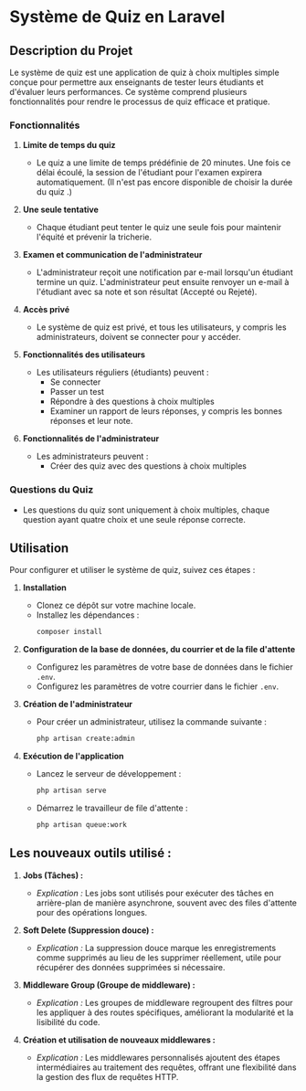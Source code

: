 # Système de Quiz en Laravel

## Description du Projet
Le système de quiz est une application de quiz à choix multiples simple conçue pour permettre aux enseignants de tester leurs étudiants et d'évaluer leurs performances. Ce système comprend plusieurs fonctionnalités pour rendre le processus de quiz efficace et pratique.

### Fonctionnalités

1. **Limite de temps du quiz**
    - Le quiz a une limite de temps prédéfinie de 20 minutes. Une fois ce délai écoulé, la session de l'étudiant pour l'examen expirera automatiquement.
    (Il n'est pas encore disponible de choisir la durée du quiz .)

2. **Une seule tentative**
    - Chaque étudiant peut tenter le quiz une seule fois pour maintenir l'équité et prévenir la tricherie.

4. **Examen et communication de l'administrateur**
    - L'administrateur reçoit une notification par e-mail lorsqu'un étudiant termine un quiz. L'administrateur peut ensuite renvoyer un e-mail à l'étudiant avec sa note et son résultat (Accepté ou Rejeté).

5. **Accès privé**
    - Le système de quiz est privé, et tous les utilisateurs, y compris les administrateurs, doivent se connecter pour y accéder.

6. **Fonctionnalités des utilisateurs**
    - Les utilisateurs réguliers (étudiants) peuvent :
        - Se connecter
        - Passer un test
        - Répondre à des questions à choix multiples
        - Examiner un rapport de leurs réponses, y compris les bonnes réponses et leur note.

7. **Fonctionnalités de l'administrateur**
    - Les administrateurs peuvent :
        - Créer des quiz avec des questions à choix multiples

### Questions du Quiz
- Les questions du quiz sont uniquement à choix multiples, chaque question ayant quatre choix et une seule réponse correcte.

## Utilisation
Pour configurer et utiliser le système de quiz, suivez ces étapes :

1. **Installation**
    - Clonez ce dépôt sur votre machine locale.
    - Installez les dépendances :
      ```bash
      composer install
      ```

2. **Configuration de la base de données, du courrier et de la file d'attente**
    - Configurez les paramètres de votre base de données dans le fichier `.env`.
    - Configurez les paramètres de votre courrier dans le fichier `.env`.

3. **Création de l'administrateur**
    - Pour créer un administrateur, utilisez la commande suivante :
      ```bash
      php artisan create:admin
      ```

4. **Exécution de l'application**
    - Lancez le serveur de développement :
      ```bash
      php artisan serve
      ```
    - Démarrez le travailleur de file d'attente :
      ```bash
      php artisan queue:work
      ```
## Les nouveaux outils utilisé :

1. **Jobs (Tâches) :**
   - *Explication :* Les jobs sont utilisés pour exécuter des tâches en arrière-plan de manière asynchrone, souvent avec des files d'attente pour des opérations longues.

2. **Soft Delete (Suppression douce) :**
   - *Explication :* La suppression douce marque les enregistrements comme supprimés au lieu de les supprimer réellement, utile pour récupérer des données supprimées si nécessaire.

3. **Middleware Group (Groupe de middleware) :**
   - *Explication :* Les groupes de middleware regroupent des filtres pour les appliquer à des routes spécifiques, améliorant la modularité et la lisibilité du code.

4. **Création et utilisation de nouveaux middlewares :**
   - *Explication :* Les middlewares personnalisés ajoutent des étapes intermédiaires au traitement des requêtes, offrant une flexibilité dans la gestion des flux de requêtes HTTP.

